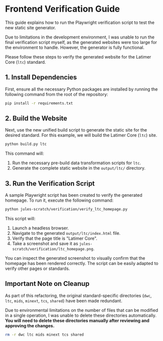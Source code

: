 # Frontend Verification Guide

This guide explains how to run the Playwright verification script to test the new static site generator.

Due to limitations in the development environment, I was unable to run the final verification script myself, as the generated websites were too large for the environment to handle. However, the generator is fully functional.

Please follow these steps to verify the generated website for the Latimer Core (`ltc`) standard.

## 1. Install Dependencies

First, ensure all the necessary Python packages are installed by running the following command from the root of the repository:

```bash
pip install -r requirements.txt
```

## 2. Build the Website

Next, use the new unified build script to generate the static site for the desired standard. For this example, we will build the Latimer Core (`ltc`) site.

```bash
python build.py ltc
```

This command will:
1.  Run the necessary pre-build data transformation scripts for `ltc`.
2.  Generate the complete static website in the `output/ltc/` directory.

## 3. Run the Verification Script

A sample Playwright script has been created to verify the generated homepage. To run it, execute the following command:

```bash
python jules-scratch/verification/verify_ltc_homepage.py
```

This script will:
1.  Launch a headless browser.
2.  Navigate to the generated `output/ltc/index.html` file.
3.  Verify that the page title is "Latimer Core".
4.  Take a screenshot and save it as `jules-scratch/verification/ltc_homepage.png`.

You can inspect the generated screenshot to visually confirm that the homepage has been rendered correctly. The script can be easily adapted to verify other pages or standards.

## Important Note on Cleanup

As part of this refactoring, the original standard-specific directories (`dwc`, `ltc`, `mids`, `minext`, `tcs`, `shared`) have been made redundant.

Due to environmental limitations on the number of files that can be modified in a single operation, I was unable to delete these directories automatically. **You will need to delete these directories manually after reviewing and approving the changes.**

```bash
rm -r dwc ltc mids minext tcs shared
```
